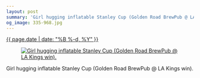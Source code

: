```yaml
---
layout: post
summary: 'Girl hugging inflatable Stanley Cup (Golden Road BrewPub @ LA Kings win).'
og_image: 335-968.jpg
---
```


<div class="post">
 <time>
  <a href="/335">
   {{ page.date | date: "%B %-d, %Y" }}
  </a>
 </time>
 <a href="/335">
  <figure data-taken="6/24/2014">
   <img alt="Girl hugging inflatable Stanley Cup (Golden Road BrewPub @ LA Kings win)." sizes="(min-width: 700px) 50vw, calc(100vw - 2rem)" src="{{ site.assets_url }}/335-484.jpg" srcset="{{ site.assets_url }}/335-968.jpg 968w, {{ site.assets_url }}/335-726.jpg 726w, {{ site.assets_url }}/335-484.jpg 484w, {{ site.assets_url }}/335-242.jpg 242w"/>
  </figure>
 </a>
 <span>
  Girl hugging inflatable Stanley Cup (Golden Road BrewPub @ LA Kings win).
 </span>
</div>
